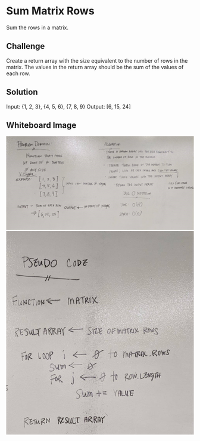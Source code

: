 # Sum Matrix Rows
Sum the rows in a matrix.

## Challenge
Create a return array with the size equivalent to the number of rows in the matrix.
The values in the return array should be the sum of the values of each row. 

## Solution

Input: {1, 2, 3}, {4, 5, 6}, {7, 8, 9}
Output: [6, 15, 24]

## Whiteboard Image

![Challenge04-SumMatrixRowsPt1](https://github.com/ChristinaGislason/Data-Structures-andAlgorithms/blob/master/Assets/Challenge04-SumMatrixRowsPt1.jpg)
![Challenge04-SumMatrixRowsPt2](https://github.com/ChristinaGislason/Data-Structures-andAlgorithms/blob/master/Assets/Challenge04-SumMatrixRowPt2.jpg)
